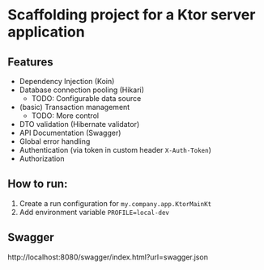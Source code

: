 # Scaffolding project for a Ktor server application

## Features

* Dependency Injection (Koin)
* Database connection pooling (Hikari)
    * TODO: Configurable data source
* (basic) Transaction management
    * TODO: More control  
* DTO validation (Hibernate validator)
* API Documentation (Swagger)
* Global error handling
* Authentication (via token in custom header `X-Auth-Token`)
* Authorization

## How to run: 

1. Create a run configuration for `my.company.app.KtorMainKt`
2. Add environment variable `PROFILE=local-dev`

## Swagger

http://localhost:8080/swagger/index.html?url=swagger.json
